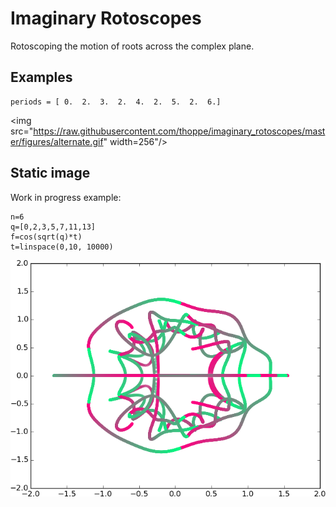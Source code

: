 # Imaginary Rotoscopes

Rotoscoping the motion of roots across the complex plane.

## Examples


    periods = [ 0.  2.  3.  2.  4.  2.  5.  2.  6.]

<img src="https://raw.githubusercontent.com/thoppe/imaginary_rotoscopes/master/figures/alternate.gif" width=256"/>
  

## Static image
  
Work in progress example:

    n=6
    q=[0,2,3,5,7,11,13]
    f=cos(sqrt(q)*t)
    t=linspace(0,10, 10000)

![](figures/simple_6.png)
